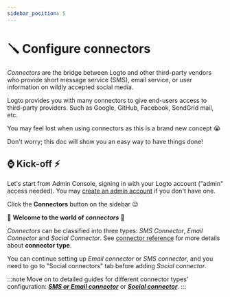 ```yaml
---
sidebar_position: 5
---
```


# 🪛 Configure connectors

_Connectors_ are the bridge between Logto and other third-party vendors who provide short message service (SMS), email service, or user information on wildly accepted social media.

Logto provides you with many connectors to give end-users access to third-party providers. Such as Google, GitHub, Facebook, SendGrid mail, etc.

You may feel lost when using connectors as this is a brand new concept :sob:

Don't worry; this doc will show you an easy way to have things done!

## :watch: Kick-off :zap:

Let's start from Admin Console, signing in with your Logto account ("admin" access needed). You may [create an admin account](../../tutorials/get-started.mdx#create-an-admin-account) if you don't have one.

Click the **Connectors** button on the sidebar :neutral_face:

:ghost: **Welcome to the world of _connectors_** :ghost:

_Connectors_ can be classified into three types: _SMS Connector_, _Email Connector_ and _Social Connector_. See [connector reference](../../references/connectors/README.md) for more details about **connector type**.

You can continue setting up _Email connector_ or _SMS connector_, and you need to go to "Social connectors" tab before adding _Social connector_.

:::note
Move on to detailed guides for different connector types' configuration: [**_SMS or Email connector_**](./sms-or-email-connector.md) or [**_Social connector_**](./social-connector.md).
:::
